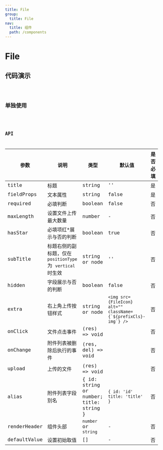 ```yaml
---
title: File
group:
  title: File
nav:
  title: 组件
  path: /components
---
```


# File

## 代码演示

<code src="./demo/index.tsx" />

## 单独使用

<code src="./demo/single.tsx" />

## API

| 参数         | 说明                                                       | 类型                                    | 默认值                                                             | 是否必填 |
| ------------ | ---------------------------------------------------------- | --------------------------------------- | ------------------------------------------------------------------ | -------- |
| title        | 标题                                                       | string                                  | ''                                                                 | 是       |
| fieldProps   | 文本属性                                                   | string                                  | false                                                              | 是       |
| required     | 必填判断                                                   | boolean                                 | false                                                              | 否       |
| maxLength    | 设置文件上传最大数量                                       | number                                  | -                                                                  | 否       |
| hasStar      | 必填项红\*展示与否的判断                                   | boolean                                 | true                                                               | 否       |
| subTitle     | 标题右侧的副标题，仅在 `positionType` 为 `vertical` 时生效 | string or node                          | ''                                                                 | 否       |
| hidden       | 字段展示与否的判断                                         | boolean                                 | false                                                              | 否       |
| extra        | 右上角上传按钮样式                                         | string or node                          | `` <img src={FileIcon} alt="" className={`${prefixCls}-img`} /> `` | 否       |
| onClick      | 文件点击事件                                               | (res) => void                           |                                                                    | 否       |
| onChange     | 附件列表被删除后执行的事件                                 | (res, del) => void                      |                                                                    | 否       |
| upload       | 上传的文件                                                 | (res) => void                           |                                                                    | 否       |
| alias        | 附件列表字段别名                                           | { id: string or number; title: string } | `{ id: 'id' title: 'title' }`                                      | 否       |
| renderHeader | 组件头部                                                   | `number` or `string`                    | -                                                                  | 否       |
| defaultValue | 设置初始取值                                               | []                                      | -                                                                  | 否       |
